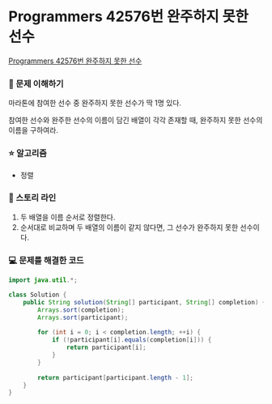 # Programmers 42576번 완주하지 못한 선수

[Programmers 42576번 완주하지 못한 선수](https://school.programmers.co.kr/learn/courses/30/lessons/42576)

### 🤔 문제 이해하기
마라톤에 참여한 선수 중 완주하지 못한 선수가 딱 1명 있다.

참여한 선수와 완주한 선수의 이름이 담긴 배열이 각각 존재할 때, 완주하지 못한 선수의 이름을 구하여라.

### ⭐ 알고리즘
- 정렬

### 📖 스토리 라인
1. 두 배열을 이름 순서로 정렬한다.
2. 순서대로 비교하며 두 배열의 이름이 같지 않다면, 그 선수가 완주하지 못한 선수이다.

### 💻 문제를 해결한 코드

```java
import java.util.*;

class Solution {
    public String solution(String[] participant, String[] completion) {
        Arrays.sort(completion);
        Arrays.sort(participant);
        
        for (int i = 0; i < completion.length; ++i) {
            if (!participant[i].equals(completion[i])) {
                return participant[i];
            }
        }
        
        return participant[participant.length - 1];
    }
}
```
